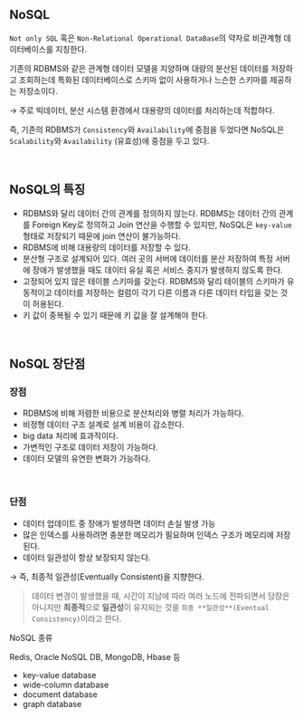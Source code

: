 ## NoSQL

`Not only SQL` 혹은 `Non-Relational Operational DataBase`의 약자로 비관계형 데이터베이스를 지칭한다.

기존의 RDBMS와 같은 관계형 데이터 모델을 지양하며 대량의 분산된 데이터를 저장하고 조회하는데 특화된 데이터베이스로 스키마 없이 사용하거나 느슨한 스키마를 제공하는 저장소이다.

→ 주로 빅데이터, 분산 시스템 환경에서 대용량의 데이터를 처리하는데 적합하다.

즉, 기존의 RDBMS가 `Consistency`와 `Availability`에 중점을 두었다면 NoSQL은 `Scalability`와 `Availability` (유효성)에 중점을 두고 있다.

<br />

## NoSQL의 특징

- RDBMS와 달리 데이터 간의 관계를 정의하지 않는다.
  RDBMS는 데이터 간의 관계를 Foreign Key로 정의하고 Join 연산을 수행할 수 있지만, NoSQL은 `key-value` 형태로 저장되기 때문에 join 연산이 불가능하다.
- RDBMS에 비해 대용량의 데이터를 저장할 수 있다.
- 분산형 구조로 설계되어 있다.
  여러 곳의 서버에 데이터를 분산 저장하여 특정 서버에 장애가 발생했을 때도 데이터 유실 혹은 서비스 중지가 발생하지 않도록 한다.
- 고정되어 있지 않은 테이블 스키마를 갖는다.
  RDBMS와 달리 테이블의 스키마가 유동적이고 데이터를 저장하는 컬럼이 각기 다른 이름과 다른 데이터 타입을 갖는 것이 허용된다.
- 키 값이 중복될 수 있기 때문에 키 값을 잘 설계해야 한다.

<br />

## NoSQL 장단점

### 장점

- RDBMS에 비해 저렴한 비용으로 분산처리와 병렬 처리가 가능하다.
- 비정형 데이터 구조 설계로 설계 비용이 감소한다.
- big data 처리에 효과적이다.
- 가변적인 구조로 데이터 저장이 가능하다.
- 데이터 모델의 유연한 변화가 가능하다.

<br />

### 단점

- 데이터 업데이트 중 장애가 발생하면 데이터 손실 발생 가능
- 많은 인덱스를 사용하려면 충분한 메모리가 필요하며 인덱스 구조가 메모리에 저장된다.
- 데이터 일관성이 항상 보장되지 않는다.

→ 즉, 최종적 일관성(Eventually Consistent)을 지향한다.

> 데이터 변경이 발생했을 때, 시간이 지남에 따라 여러 노드에 전파되면서 당장은 아니지만 **최종적**으로 **일관성**이 유지되는 것을 `최종 **일관성**(Eventual Consistency)`이라고 한다.

NoSQL 종류

Redis, Oracle NoSQL DB, MongoDB, Hbase 등

- key-value database
- wide-column database
- document database
- graph database
